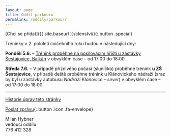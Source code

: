 ```yaml
---
layout: page
title: Oddíl parkouru
permalink: /oddily/parkour/
---
```


[Chci se přidat]({{ site.baseurl }}/clenstvi/){:.button .special}

Tréninky v 2. pololetí cvičebního roku budou v následující dny:

**Pondělí 5.6.** – [Trénink proběhne na posilovacím hřišti u zastávky Šestajovice, Balkán](http://www.sestajovice.cz/sport-a-rekreace/cviceni-v-prirode.html) v obvyklém čase – od 17:00 do 18:00.

**Středa 7.6.** – V případě příznivého počasí (sluníčko) proběhne trénink **u ZŠ Šestajovice**, v případě deště proběhne trénink u Klánovického nádraží (sraz by byl u zastávky autobusu _Nádraží Klánovice – sever_) v obvyklém čase – od 17:00 do 18:00.

---

[Historie úprav této stránky](https://github.com/milanhybner/sokolsestajovice.cz/commits/gh-pages/oddily/parkour)

[Poslat zprávu](#f){:.button .icon .fa-envelope}

Milan Hybner  
vedoucí oddílu  
776 412 328

